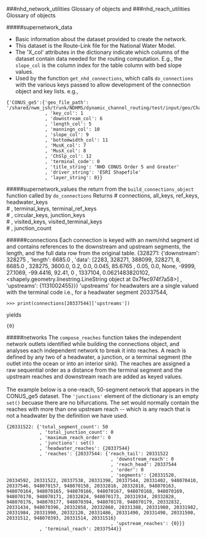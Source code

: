 
###nhd_network_utilities Glossary of objects
and
###nhd_reach_utilities Glossary of objects

#####supernetwork_data
* Basic information about the dataset provided to create the network. 
* This dataset is the Route-Link file for the National Water Model. 
* The 'X_col' attributes in the dictionary indicate which columns of the dataset contain data needed for the routing computation. E.g., the `slope_col` is the column index for the table column with bed slope values. 
* Used by the function `get_nhd_connections`, which calls `do_connections` with the various keys passed to allow development of the connection object and key lists.
e.g., 
```
{'CONUS_ge5':{'geo_file_path': '/shared/nwm_jsh/trunk/NDHMS/dynamic_channel_routing/test/input/geo/Channels/NHD_Conus_Channels.shp'
              , 'key_col': 1
              , 'downstream_col': 6
              , 'length_col': 5
              , 'manningn_col': 10
              , 'slope_col': 9
              , 'bottomwidth_col': 11
              , 'MusK_col': 7
              , 'MusX_col': 8
              , 'ChSlp_col': 12
              , 'terminal_code': 0
              , 'title_string': 'NHD CONUS Order 5 and Greater'
              , 'driver_string': 'ESRI Shapefile'
              , 'layer_string': 0}}
```
#####supernetwork_values
the return from the `build_connections_object` function called by `do_connections`
Returns
    #  connections, all_keys, ref_keys, headwater_keys \
    #     , terminal_keys, terminal_ref_keys \
    #     , circular_keys, junction_keys \
    #     , visited_keys, visited_terminal_keys \
    #     , junction_count

######connections
Each connection is keyed with an nwm/nhd segment id and contains references to the downstream and upstream segments, the length, and the full data row from the original table. 
{328271: {'downstream': 328275
           , 'length': 6685.0
           , 'data': [2283, 328271, 388099, 328271, 8, 6685.0
                      , 328275, 3600.0, 0.2, 0.0, 0.045, 85.6765
                      , 0.05, 0.0, None, -9999, 27.1069, -99.4416, 92.41, 0
                      , 1337104, 0.0621483820102, <shapely.geometry.linestring.LineString object at 0x7fec974f7a58>]
           , 'upstreams': {1131002455}}}
'upstreams' for headwaters are a single valued with the terminal code i.e., for a headwater segment 20337544, 
```
>>> print(connections[20337544]['upstreams'])
```
yields 
```
{0}
```

#####networks
The `compose_reaches` function takes the independent network outlets identified while building the connections object, and analyses each independent network to break it into reaches. A reach is defined by any two of a headwater, a junction, or a terminal segment (the outlet into the ocean or into an interior sink). The reaches are assigned a raw sequential order as a distance from the terminal segment and the upstream reaches and downstream reach are added as keyed values.
<br><br>
The example below is a one-reach, 50-segment network that appears in the CONUS_ge5 dataset. The `'junctions'` element of the dictionary is an empty `set()` becuase there are no bifurcations. The set would normally contain the reaches with more than one upstream reach -- which is any reach that is not a headwater by the definition we have used.
```
{20331522: {'total_segment_count': 50
            , 'total_junction_count': 0
            , 'maximum_reach_order': 0
            , 'junctions': set()
            , 'headwater_reaches': {20337544}
            , 'reaches': {20337544: {'reach_tail': 20331522
                                      , 'downstream_reach': 0
                                      , 'reach_head': 20337544
                                      , 'order': 0
                                      , 'segments': {20331520, 20334592, 20331522, 20337538, 20331398, 20337544, 20331402, 948070410, 20337546, 948070157, 948070158, 20332816, 20332818, 948070163, 948070164, 948070165, 948070166, 948070167, 948070168, 948070169, 948070170, 948070171, 20332824, 948070173, 20331934, 20332828, 948070176, 948070177, 948070394, 948070178, 948070179, 20332832, 20331434, 948070396, 20332858, 20332860, 20331388, 20331980, 20331982, 20331984, 20331990, 20332120, 20331486, 20331490, 20331498, 20331500, 20331512, 948070393, 20331514, 20331516}
                                      , 'upstream_reaches': {0}}}
            , 'terminal_reach': 20337544}}
```

